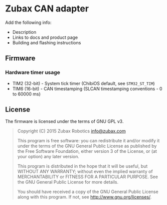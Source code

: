 # Zubax CAN adapter

Add the following info:

- Description
- Links to docs and product page
- Building and flashing instructions

## Firmware

### Hardware timer usage

* TIM2 (32-bit) - System tick timer (ChibiOS default, see `STM32_ST_TIM`)
* TIM6 (16-bit) - CAN timestamping (SLCAN timestamping conventions - 0 to 60000 ms)

## License

The firmware is licensed under the terms of GNU GPL v3.

> Copyright (C) 2015 Zubax Robotics info@zubax.com
>
> This program is free software: you can redistribute it and/or modify it under the terms of the
> GNU General Public License as published by the Free Software Foundation, either version 3 of the License,
> or (at your option) any later version.
>
> This program is distributed in the hope that it will be useful, but WITHOUT ANY WARRANTY;
> without even the implied warranty of MERCHANTABILITY or FITNESS FOR A PARTICULAR PURPOSE.
> See the GNU General Public License for more details.
>
> You should have received a copy of the GNU General Public License along with this program.
> If not, see http://www.gnu.org/licenses/.
